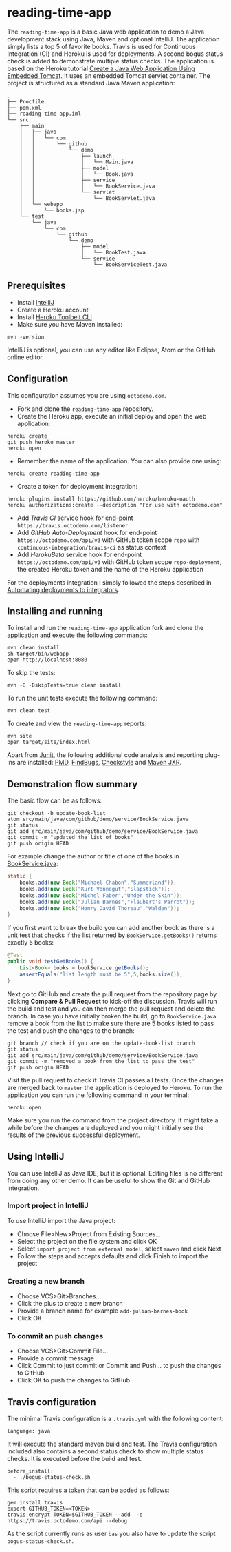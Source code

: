 # reading-time-app
The `reading-time-app` is a basic Java web application to demo a Java development stack using Java, Maven and optional IntelliJ. The application simply lists a top 5 of favorite books. Travis is used for Continuous Integration (CI) and Heroku is used for deployments. A second bogus status check is added to demonstrate multiple status checks. The application is based on the Heroku tutorial [Create a Java Web Application Using Embedded Tomcat](https://devcenter.heroku.com/articles/create-a-java-web-application-using-embedded-tomcat). It uses an embedded Tomcat servlet container. The project is structured as a standard Java Maven application:

```
.
├── Procfile
├── pom.xml
├── reading-time-app.iml
└── src
    ├── main
    │   ├── java
    │   │   └── com
    │   │       └── github
    │   │           └── demo
    │   │               ├── launch
    │   │               │   └── Main.java
    │   │               ├── model
    │   │               │   └── Book.java
    │   │               ├── service
    │   │               │   └── BookService.java
    │   │               └── servlet
    │   │                   └── BookServlet.java
    │   └── webapp
    │       └── books.jsp
    └── test
        └── java
            └── com
                └── github
                    └── demo
                        ├── model
                        │   └── BookTest.java
                        └── service
                            └── BookServiceTest.java
```
## Prerequisites
- Install [IntelliJ](https://www.jetbrains.com/idea/)
- Create a Heroku account
- Install [Heroku Toolbelt CLI](https://toolbelt.heroku.com/)
- Make sure you have Maven installed:
```
mvn -version
```

IntelliJ  is optional, you can use any editor like Eclipse, Atom or the GitHub online editor.

## Configuration
This configuration assumes you are using `octodemo.com`.
- Fork and clone the  `reading-time-app` repository.
- Create the Heroku app, execute an initial deploy and open the web application:
```
heroku create
git push heroku master
heroku open
```
- Remember the name of the application. You can also provide one using:
```
heroku create reading-time-app
```
- Create a token for deployment integration:
```
heroku plugins:install https://github.com/heroku/heroku-oauth
heroku authorizations:create --description "For use with octodemo.com"
```
- Add *Travis CI* service hook for end-point `https://travis.octodemo.com/listener`
- Add *GitHub Auto-Deployment* hook for end-point `https://octodemo.com/api/v3` with GitHub token scope `repo` with `continuous-integration/travis-ci` as status context
- Add *HerokuBeta* service hook for end-point `https://octodemo.com/api/v3` with GitHub token scope `repo-deployment`, the created Heroku token and the name of the Heroku application

For the deployments integration I simply followed the steps described in [Automating deployments to integrators](https://developer.github.com/guides/automating-deployments-to-integrators/).

## Installing and running
To install and run the `reading-time-app` application fork and clone the application and execute the following commands:
```
mvn clean install
sh target/bin/webapp
open http://localhost:8080
```
To skip the tests:
```
mvn -B -DskipTests=true clean install
```
To run the unit tests execute the following command:
```
mvn clean test
```
To create and view the `reading-time-app` reports:
```
mvn site
open target/site/index.html
```
Apart from [Junit](http://junit.org/), the following additional code analysis and reporting plug-ins are installed: [PMD](https://pmd.github.io/), [FindBugs](http://findbugs.sourceforge.net/), [Checkstyle](https://github.com/checkstyle/checkstyle) and [Maven JXR](http://maven.apache.org/jxr/).

## Demonstration flow summary
The basic flow can be as follows:
```
git checkout -b update-book-list
atom src/main/java/com/github/demo/service/BookService.java
git status
git add src/main/java/com/github/demo/service/BookService.java
git commit -m "updated the list of books"
git push origin HEAD
```
For example change the author or title of one of the books in [BookService.java](src/main/java/com/github/demo/service/BookService.java):
```java
static {
    books.add(new Book("Michael Chabon","Summerland"));
    books.add(new Book("Kurt Vonnegut","Slapstick"));
    books.add(new Book("Michel Faber","Under the Skin"));
    books.add(new Book("Julian Barnes","Flaubert's Parrot"));
    books.add(new Book("Henry David Thoreau","Walden"));
}
```
If you first want to break the build you can add another book as there is a unit test that checks if the list returned by `BookService.getBooks()` returns exactly 5 books:
```java
@Test
public void testGetBooks() {
    List<Book> books = bookService.getBooks();
    assertEquals("list length must be 5",5,books.size());
}
```
Next go to GitHub and create the pull request from the repository page by clicking **Compare & Pull Request** to kick-off the discussion. Travis will run the build and test and you can then merge the pull request and delete the branch. In case you have initially broken the build, go to `BookService.java` remove a book from the list to make sure there are 5 books listed to pass the test and push the changes to the branch:
```
git branch // check if you are on the update-book-list branch
git status
git add src/main/java/com/github/demo/service/BookService.java
git commit -m "removed a book from the list to pass the test"
git push origin HEAD
```
Visit the pull request to check if Travis CI passes all tests. Once the changes are merged back to `master` the application is deployed to Heroku. To run the application you can run the following command in your terminal:
```
heroku open
```
Make sure you run the command from the project directory. It might take a while before the changes are deployed and you might initially see the results of the previous successful deployment.

## Using IntelliJ
You can use IntelliJ as Java IDE, but it is optional. Editing files is no different from doing any other demo. It can be useful to show the Git and GitHub integration.

### Import project in IntelliJ
To use IntelliJ import the Java project:
- Choose File>New>Project from Existing Sources...
- Select the project on the file system and click OK
- Select `import project from external model`, select `maven` and click Next
- Follow the steps and accepts defaults and click Finish to import the project

### Creating a new branch
- Choose VCS>Git>Branches...
- Click the plus to create a new branch
- Provide a branch name for example `add-julian-barnes-book`
- Click OK

### To commit an push changes
- Choose VCS>Git>Commit File...
- Provide a commit message
- Click Commit to just commit or Commit and Push... to push the changes to GitHub
- Click OK to push the changes to GitHub

## Travis configuration
The  minimal Travis configuration is a `.travis.yml` with the following content:
```
language: java
```
It will execute the standard maven build and test. The Travis configuration included also contains a second status check to show multiple status checks. It is executed before the build and test.
```
before_install:
  - ./bogus-status-check.sh
```
This script requires a token that can be added as follows:
```
gem install travis
export GITHUB_TOKEN=<TOKEN>
travis encrypt TOKEN=$GITHUB_TOKEN --add  -e https://travis.octodemo.com/api --debug
```
As the script currently runs as user `bas` you also have to update the script `bogus-status-check.sh`.
